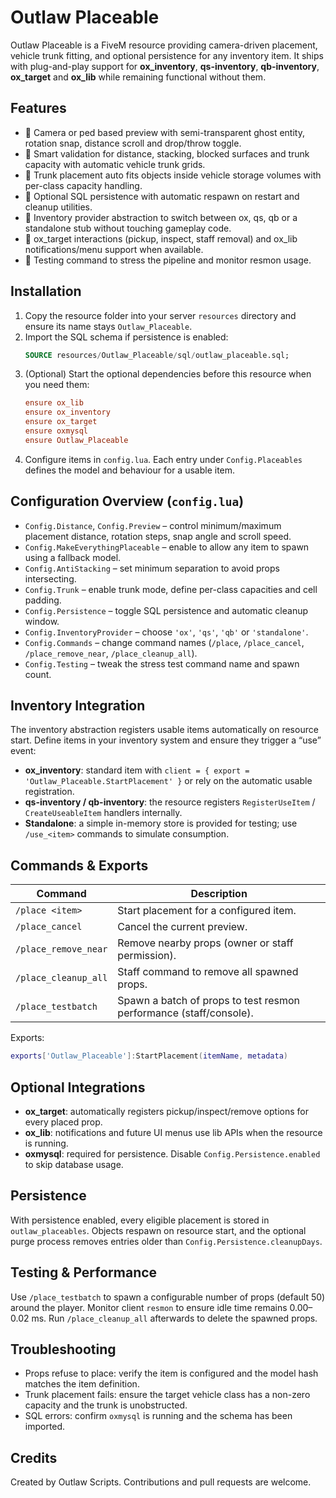 # Outlaw Placeable

Outlaw Placeable is a FiveM resource providing camera-driven placement, vehicle trunk fitting, and optional persistence for any inventory item. It ships with plug-and-play support for **ox_inventory**, **qs-inventory**, **qb-inventory**, **ox_target** and **ox_lib** while remaining functional without them.

## Features

- 🔭 Camera or ped based preview with semi-transparent ghost entity, rotation snap, distance scroll and drop/throw toggle.
- 🧠 Smart validation for distance, stacking, blocked surfaces and trunk capacity with automatic vehicle trunk grids.
- 🚗 Trunk placement auto fits objects inside vehicle storage volumes with per-class capacity handling.
- 💾 Optional SQL persistence with automatic respawn on restart and cleanup utilities.
- 🧰 Inventory provider abstraction to switch between ox, qs, qb or a standalone stub without touching gameplay code.
- 🎯 ox_target interactions (pickup, inspect, staff removal) and ox_lib notifications/menu support when available.
- 🧪 Testing command to stress the pipeline and monitor resmon usage.

## Installation

1. Copy the resource folder into your server `resources` directory and ensure its name stays `Outlaw_Placeable`.
2. Import the SQL schema if persistence is enabled:
   ```sql
   SOURCE resources/Outlaw_Placeable/sql/outlaw_placeable.sql;
   ```
3. (Optional) Start the optional dependencies before this resource when you need them:
   ```cfg
   ensure ox_lib
   ensure ox_inventory
   ensure ox_target
   ensure oxmysql
   ensure Outlaw_Placeable
   ```
4. Configure items in `config.lua`. Each entry under `Config.Placeables` defines the model and behaviour for a usable item.

## Configuration Overview (`config.lua`)

- `Config.Distance`, `Config.Preview` – control minimum/maximum placement distance, rotation steps, snap angle and scroll speed.
- `Config.MakeEverythingPlaceable` – enable to allow any item to spawn using a fallback model.
- `Config.AntiStacking` – set minimum separation to avoid props intersecting.
- `Config.Trunk` – enable trunk mode, define per-class capacities and cell padding.
- `Config.Persistence` – toggle SQL persistence and automatic cleanup window.
- `Config.InventoryProvider` – choose `'ox'`, `'qs'`, `'qb'` or `'standalone'`.
- `Config.Commands` – change command names (`/place`, `/place_cancel`, `/place_remove_near`, `/place_cleanup_all`).
- `Config.Testing` – tweak the stress test command name and spawn count.

## Inventory Integration

The inventory abstraction registers usable items automatically on resource start. Define items in your inventory system and ensure they trigger a “use” event:

- **ox_inventory**: standard item with `client = { export = 'Outlaw_Placeable.StartPlacement' }` or rely on the automatic usable registration.
- **qs-inventory / qb-inventory**: the resource registers `RegisterUseItem` / `CreateUseableItem` handlers internally.
- **Standalone**: a simple in-memory store is provided for testing; use `/use_<item>` commands to simulate consumption.

## Commands & Exports

| Command | Description |
|---------|-------------|
| `/place <item>` | Start placement for a configured item. |
| `/place_cancel` | Cancel the current preview. |
| `/place_remove_near` | Remove nearby props (owner or staff permission). |
| `/place_cleanup_all` | Staff command to remove all spawned props. |
| `/place_testbatch` | Spawn a batch of props to test resmon performance (staff/console). |

Exports:
```lua
exports['Outlaw_Placeable']:StartPlacement(itemName, metadata)
```

## Optional Integrations

- **ox_target**: automatically registers pickup/inspect/remove options for every placed prop.
- **ox_lib**: notifications and future UI menus use lib APIs when the resource is running.
- **oxmysql**: required for persistence. Disable `Config.Persistence.enabled` to skip database usage.

## Persistence

With persistence enabled, every eligible placement is stored in `outlaw_placeables`. Objects respawn on resource start, and the optional purge process removes entries older than `Config.Persistence.cleanupDays`.

## Testing & Performance

Use `/place_testbatch` to spawn a configurable number of props (default 50) around the player. Monitor client `resmon` to ensure idle time remains 0.00–0.02 ms. Run `/place_cleanup_all` afterwards to delete the spawned props.

## Troubleshooting

- Props refuse to place: verify the item is configured and the model hash matches the item definition.
- Trunk placement fails: ensure the target vehicle class has a non-zero capacity and the trunk is unobstructed.
- SQL errors: confirm `oxmysql` is running and the schema has been imported.

## Credits

Created by Outlaw Scripts. Contributions and pull requests are welcome.
